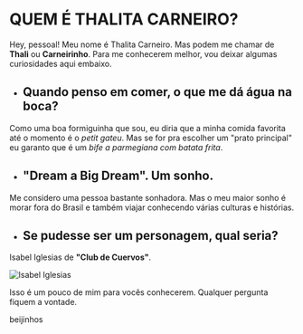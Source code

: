 # **QUEM É THALITA CARNEIRO?**

Hey, pessoal! Meu nome é Thalita Carneiro. Mas podem me chamar de **Thali** ou **Carneirinho**. Para me conhecerem melhor, vou deixar algumas curiosidades aqui embaixo.

- ## Quando penso em comer, o que me dá água na boca?
Como uma boa formiguinha que sou, eu diria que a minha comida favorita até o momento é o *petit gateu*. Mas se for pra escolher um "prato principal" eu garanto que é um *bife a parmegiana com batata frita*.

- ## "Dream a Big Dream". Um sonho.
Me considero uma pessoa bastante sonhadora. Mas o meu maior sonho é morar fora do Brasil e também viajar conhecendo várias culturas e histórias.

- ## Se pudesse ser um personagem, qual seria?
Isabel Iglesias de **"Club de Cuervos"**. 

![Isabel Iglesias](https://i.giphy.com/media/v1.Y2lkPTc5MGI3NjExZWFqYjJ5aDVwOWRjd2xseTN0cmNoaHNjanV1bjJyMXBmbGJwY3d3eSZlcD12MV9pbnRlcm5hbF9naWZfYnlfaWQmY3Q9Zw/pPditGhAozvbgyf5Hy/giphy.gif)

Isso é um pouco de mim para vocês conhecerem. Qualquer pergunta fiquem a vontade. 

beijinhos



